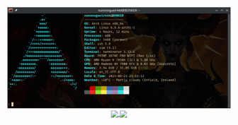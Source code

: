 <div id="" align="center">
<a><img src="/images/fastfetch.png" alt="fastfetch" width="" height=""></a>
</div>

<div id="" align="center">
<a href="https://github.com/anuraghazra/convoychat">
<img height=200 align="center" src="https://github-readme-stats.vercel.app/api/top-langs?username=nunonogueir444&layout=compact&langs_count=8&card_width=320&show_icons=true&theme=radical" />
</a>
<a href="https://github.com/anuraghazra/github-readme-stats">
<img height=200 align="center" src="https://github-readme-stats.vercel.app/api?username=nunonogueir444&show_icons=true&theme=radical" />
</a>
</div>
